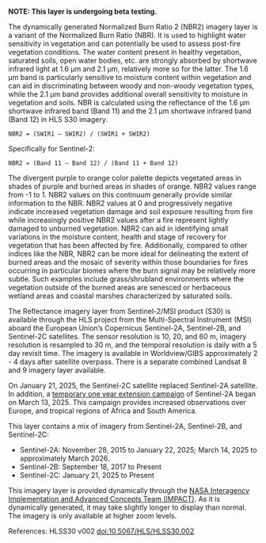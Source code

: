 **NOTE: This layer is undergoing beta testing.**

The dynamically generated Normalized Burn Ratio 2 (NBR2) imagery layer is a variant of the Normalized Burn Ratio (NBR). It is used to highlight water sensitivity in vegetation and can potentially be used to assess post-fire vegetation conditions. The water content present in healthy vegetation, saturated soils, open water bodies, etc. are strongly absorbed by shortwave infrared light at 1.6 µm and 2.1 µm, relatively more so for the latter. The 1.6 µm band is particularly sensitive to moisture content within vegetation and can aid in discriminating between woody and non-woody vegetation types, while the 2.1 µm band provides additional overall sensitivity to moisture in vegetation and soils. NBR is calculated using the reflectance of the 1.6 µm shortwave infrared band (Band 11) and the 2.1 µm shortwave infrared band (Band 12) in HLS S30 imagery.

`NBR2 = (SWIR1 – SWIR2) / (SWIR1 + SWIR2)`

Specifically for Sentinel-2:

`NBR2 = (Band 11 – Band 12) / (Band 11 + Band 12)`

The divergent purple to orange color palette depicts vegetated areas in shades of purple and burned areas in shades of orange. NBR2 values range from -1 to 1. NBR2 values on this continuum generally provide similar information to the NBR. NBR2 values at 0 and progressively negative indicate increased vegetation damage and soil exposure resulting from fire while increasingly positive NBR2 values after a fire represent lightly damaged to unburned vegetation. NBR2 can aid in identifying small variations in the moisture content, health and stage of recovery for vegetation that has been affected by fire. Additionally, compared to other indices like the NBR, NBR2 can be more ideal for delineating the extent of burned areas and the mosaic of severity within those boundaries for fires occurring in particular biomes where the burn signal may be relatively more subtle. Such examples include grass/shrubland environments where the vegetation outside of the burned areas are senesced or herbaceous wetland areas and coastal marshes characterized by saturated soils.

The Reflectance imagery layer from Sentinel-2/MSI product (S30) is available through the HLS project from the Multi-Spectral Instrument (MSI) aboard the European Union’s Copernicus Sentinel-2A, Sentinel-2B, and Sentinel-2C satellites. The sensor resolution is 10, 20, and 60 m, imagery resolution is resampled to 30 m, and the temporal resolution is daily with a 5 day revisit time. The imagery is available in Worldview/GIBS approximately 2 - 4 days after satellite overpass. There is a separate combined Landsat 8 and 9 imagery layer available.

On January 21, 2025, the Sentinel-2C satellite replaced Sentinel-2A satellite. In addition, a [temporary one year extension campaign](https://sentinels.copernicus.eu/-/sentinel-2a-extended-campaign-starting-march-13-2025) of Sentinel-2A began on March 13, 2025. This campaign provides increased observations over Europe, and tropical regions of Africa and South America.

This layer contains a mix of imagery from Sentinel-2A, Sentinel-2B, and Sentinel-2C:
- Sentinel-2A: November 28, 2015 to January 22, 2025; March 14, 2025 to approximately March 2026.
- Sentinel-2B: September 18, 2017 to Present
- Sentinel-2C: January 21, 2025 to Present

This imagery layer is provided dynamically through the [NASA Interagency Implementation and Advanced Concepts Team (IMPACT)](https://www.earthdata.nasa.gov/about/impact). As it is dynamically generated, it may take slightly longer to display than normal. The imagery is only available at higher zoom levels.

References: HLSS30 v002 [doi:10.5067/HLS/HLSS30.002](https://doi.org/10.5067/HLS/HLSS30.002)